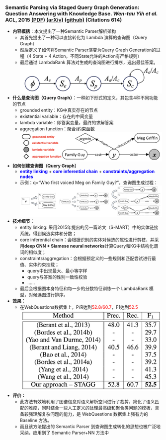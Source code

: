 ### **Semantic Parsing via Staged Query Graph Generation: Question Answering with Knowledge Base.** *Wen-tau Yih et al.* **ACL, 2015** [(PDF)](./stagg.pdf) [(arXiv)](https://aclanthology.org/P15-1128/) [(github)](https://github.com/scottyih/STAGG) (Citations 614)<br />
  * **内容概括**：本文提出了一种Semantic Parser解析架构
    * 其首先提出了一种可以直接转化为 Lambda 演算的查询图（Query Graph）
    * 然后定义了如何将Semantic Parser演变为Query Graph Generation的过程（4 State + 4 Action，不同State允许的Action有严格规则）
    * 最后通过 LambdaRank 算法对生成的查询图进行排序，选出最佳答案。
    ![CreateQueryGraph](./CreateQueryGraph.png) 
  * **什么是查询图（Query Graph）**：一种如下形式的定义，其包含4种不同功能的节点<br />
    * grounded entity：KG中真实存在的节点
    * existential variable：存在的中间变量
    * lambda variable：即答案变量，最终的求解答案
    * aggregation function：聚合/约束函数
    ![QueryGraph](./QueryGraph.png)
  * **如何创建查询图（Query Graph）**
    * **<font color=blue>entity linking</font>** + **<font color=blue>core inferential chain</font>** + **<font color=blue>constraints/aggregation nodes</font>**
    * 示例：q=“Who first voiced Meg on Family Guy?”，查询图生成过程：
    ![Example](./Example.png) 
  * **技术细节：**
    * entity linking: 采用2015年提出的另一篇论文（S-MART）中的实体链接系统，得到候选实体和分数；
    * core inferential chain：会根据识别的实体对候选的属性进行剪枝，并采用**deep CNN + Siamese neural networks**计算Query和KG中结构化谓词的相似度；
    * constraints/aggregation：会根据预定义的一些规则和匹配尝试进行最值、实体约束挂载；
      * query中出现最大、最小等字样
      * query与答案的性别一致性校验
      * ......
    * 最后会根据图本身特征和每一步的分数特征训练一个 LambdaRank 模型，对候选图进行排序。
  * **效果：**
    * 在WebQuestions数据集上，P/R达到<font color=red>52.8/60.7</font>，F1达到<font color=red>52.5</font>
    ![Result](./Result.png)
  * **评价：**
    * 此方法有效地利用了图谱信息对语义解析空间进行了裁剪，简化了语义匹配的难度，同时结合一些人工定义的处理最高级和聚合类问题的模板，具备较强理解复杂问题的能力，是 WebQuestions 数据集上强有力的 Baseline 方法。
    * 而且该方法提出的 Semantic Parser 到查询图生成转化的思想也被广泛地采纳，应用到了 Semantic Parser+NN 方法中